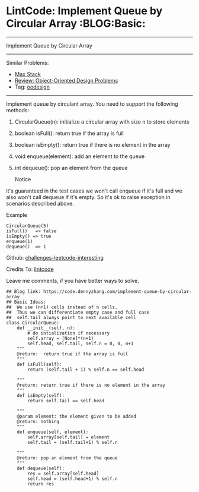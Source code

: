# LintCode: Implement Queue by Circular Array     :BLOG:Basic:


---

Implement Queue by Circular Array  

---

Similar Problems:  
-   [Max Stack](https://code.dennyzhang.com/max-stack)
-   [Review: Object-Oriented Design Problems](https://code.dennyzhang.com/review-oodesign)
-   Tag: [oodesign](https://code.dennyzhang.com/tag/oodesign)

---

Implement queue by circulant array. You need to support the following methods:  
1.  CircularQueue(n): initialize a circular array with size n to store elements
2.  boolean isFull(): return true if the array is full
3.  boolean isEmpty(): return true if there is no element in the array
4.  void enqueue(element): add an element to the queue
5.  int dequeue(): pop an element from the queue  
    
    Notice

it's guaranteed in the test cases we won't call enqueue if it's full and we also won't call dequeue if it's empty. So it's ok to raise exception in scenarios described above.  

Example  

    CircularQueue(5)
    isFull()   => false
    isEmpty() => true
    enqueue(1)
    dequeue()  => 1

Github: [challenges-leetcode-interesting](https://github.com/DennyZhang/challenges-leetcode-interesting/tree/master/implement-queue-by-circular-array)  

Credits To: [lintcode](http://www.lintcode.com/en/problem/implement-queue-by-circular-array/)  

Leave me comments, if you have better ways to solve.  

    ## Blog link: https://code.dennyzhang.com/implement-queue-by-circular-array
    ## Basic Ideas:
    ##  We use (n+1) cells instead of n cells.
    ##  Thus we can differentiate empty case and full case
    ##  self.tail always point to next available cell
    class CircularQueue:
        def __init__(self, n):
            # do intialization if necessary
            self.array = [None]*(n+1)
            self.head, self.tail, self.n = 0, 0, n+1
        """
        @return:  return true if the array is full
        """
        def isFull(self):
            return (self.tail + 1) % self.n == self.head
    
        """
        @return: return true if there is no element in the array
        """
        def isEmpty(self):
            return self.tail == self.head
    
        """
        @param element: the element given to be added
        @return: nothing
        """
        def enqueue(self, element):
            self.array[self.tail] = element
            self.tail = (self.tail+1) % self.n
    
        """
        @return: pop an element from the queue
        """
        def dequeue(self):
            res = self.array[self.head]
            self.head = (self.head+1) % self.n
            return res